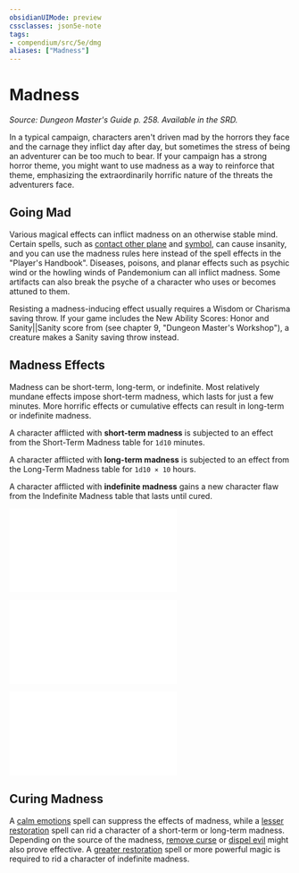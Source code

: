 ```yaml
---
obsidianUIMode: preview
cssclasses: json5e-note
tags:
- compendium/src/5e/dmg
aliases: ["Madness"]
---
```

# Madness
*Source: Dungeon Master's Guide p. 258. Available in the SRD.* 

In a typical campaign, characters aren't driven mad by the horrors they face and the carnage they inflict day after day, but sometimes the stress of being an adventurer can be too much to bear. If your campaign has a strong horror theme, you might want to use madness as a way to reinforce that theme, emphasizing the extraordinarily horrific nature of the threats the adventurers face.

## Going Mad

Various magical effects can inflict madness on an otherwise stable mind. Certain spells, such as [contact other plane](z_compendium/spells/contact-other-plane.md) and [symbol](z_compendium/spells/symbol.md), can cause insanity, and you can use the madness rules here instead of the spell effects in the "Player's Handbook". Diseases, poisons, and planar effects such as psychic wind or the howling winds of Pandemonium can all inflict madness. Some artifacts can also break the psyche of a character who uses or becomes attuned to them.

Resisting a madness-inducing effect usually requires a Wisdom or Charisma saving throw. If your game includes the New Ability Scores: Honor and Sanity||Sanity score from  (see chapter 9, "Dungeon Master's Workshop"), a creature makes a Sanity saving throw instead.

## Madness Effects

Madness can be short-term, long-term, or indefinite. Most relatively mundane effects impose short-term madness, which lasts for just a few minutes. More horrific effects or cumulative effects can result in long-term or indefinite madness.

A character afflicted with **short-term madness** is subjected to an effect from the Short-Term Madness table for `1d10` minutes.

A character afflicted with **long-term madness** is subjected to an effect from the Long-Term Madness table for `1d10 × 10` hours.

A character afflicted with **indefinite madness** gains a new character flaw from the Indefinite Madness table that lasts until cured.

![Short-Term Madness](z_compendium/tables/short-term-madness.md)

![Long-Term Madness](z_compendium/tables/long-term-madness.md)

![Indefinite Madness](z_compendium/tables/indefinite-madness.md)

## Curing Madness

A [calm emotions](z_compendium/spells/calm-emotions.md) spell can suppress the effects of madness, while a [lesser restoration](z_compendium/spells/lesser-restoration.md) spell can rid a character of a short-term or long-term madness. Depending on the source of the madness, [remove curse](z_compendium/spells/remove-curse.md) or [dispel evil](z_compendium/spells/dispel-evil-and-good.md) might also prove effective. A [greater restoration](z_compendium/spells/greater-restoration.md) spell or more powerful magic is required to rid a character of indefinite madness.